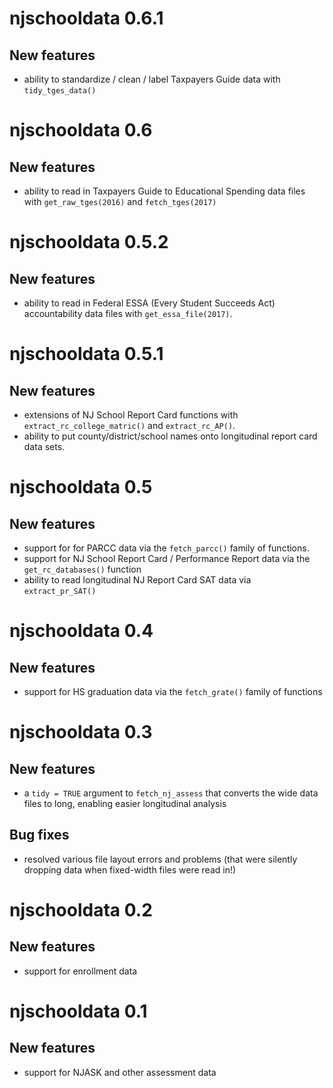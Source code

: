 # njschooldata 0.6.1

## New features

* ability to standardize / clean / label Taxpayers Guide data with `tidy_tges_data()` 

# njschooldata 0.6

## New features

* ability to read in Taxpayers Guide to Educational Spending data files with `get_raw_tges(2016)` and `fetch_tges(2017)` 


# njschooldata 0.5.2

## New features

* ability to read in Federal ESSA (Every Student Succeeds Act) accountability data files with `get_essa_file(2017)`.


# njschooldata 0.5.1

## New features

* extensions of NJ School Report Card functions with `extract_rc_college_matric()` and  `extract_rc_AP()`.
* ability to put county/district/school names onto longitudinal report card data sets.


# njschooldata 0.5

## New features

* support for for PARCC data via the `fetch_parcc()` family of functions.
* support for NJ School Report Card / Performance Report data via the `get_rc_databases()` function
* ability to read longitudinal NJ Report Card SAT data via `extract_pr_SAT()`



# njschooldata 0.4

## New features

* support for HS graduation data via the `fetch_grate()` family of functions




# njschooldata 0.3

## New features

* a `tidy = TRUE` argument to `fetch_nj_assess` that converts the wide data files to long, enabling easier longitudinal analysis

## Bug fixes

* resolved various file layout errors and problems (that were silently dropping data when fixed-width files were read in!)




# njschooldata 0.2

## New features

* support for enrollment data




# njschooldata 0.1

## New features

* support for NJASK and other assessment data
